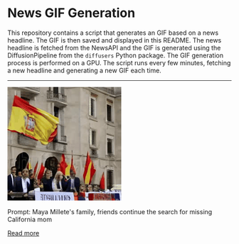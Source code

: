 # News GIF Generation
This repository contains a script that generates an GIF based on a news headline. The GIF is then saved and displayed in this README.
The news headline is fetched from the NewsAPI and the GIF is generated using the DiffusionPipeline from the `diffusers` Python package. The GIF generation process is performed on a GPU.
The script runs every few minutes, fetching a new headline and generating a new GIF each time.

---

![Generated GIF](output.gif?raw=true&v=1690189732)

Prompt: Maya Millete's family, friends continue the search for missing California mom

[Read more](https://www.cbsnews.com/news/maya-millete-larry-millete-missing-mom-search-48-hours/)